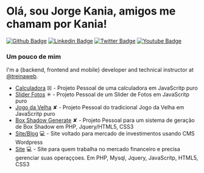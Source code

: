 # Olá, sou Jorge Kania, amigos me chamam por Kania!

[![Github Badge](https://img.shields.io/badge/-Github-000?style=flat-square&logo=Github&logoColor=white&link=https://github.com/jorgekania)](https://github.com/jorgekania)
[![Linkedin Badge](https://img.shields.io/badge/-LinkedIn-blue?style=flat-square&logo=Linkedin&logoColor=white&link=https://www.linkedin.com/in/jorgekania/)](https://www.linkedin.com/in/jorgekania/)
[![Twitter Badge](https://img.shields.io/badge/-Twitter-1ca0f1?style=flat-square&labelColor=1ca0f1&logo=twitter&logoColor=white&link=#)](#)
[![Youtube Badge](https://img.shields.io/badge/-YouTube-ff0000?style=flat-square&labelColor=ff0000&logo=youtube&logoColor=white&link=#)](#)

### Um pouco de mim
I'm a {backend, frontend and mobile} developer and technical instructor at [@treinaweb](https://www.treinaweb.com.br/).

- [Calculadora](https://github.com/jorgekania/calc) ☒ - Projeto Pessoal de uma calculadora em JavaScritp puro
- [Slider Fotos](https://github.com/jorgekania/slider-js) ✳ - Projeto Pessoal de um Slider de Fotos em JavaScritp puro
- [Jogo da Velha](https://github.com/jorgekania/jogo-da-velha) ✘ - Projeto Pessoal do tradicional Jogo da Velha em JavaScritp puro
- [Box Shadow Generate](https://github.com/jorgekania/box-shadow) ✘ - Projeto Pessoal para um sistema de geração de Box Shadow em PHP, Jquery/HTML5, CSS3
- [Site/Blog](https://www.jktraderpro.com) 💻 - Site voltado para mercado de investimentos usando CMS Wordpress
- [Site](https://www.sgobrasil.com) 💻 - Site para quem trabalha no mercado financeiro e precisa gerenciar suas operaççoes. Em PHP, Mysql, Jquery, JavaScritp, HTML5, CSS3
